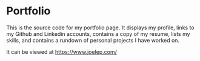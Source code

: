 # Portfolio

This is the source code for my portfolio page. It displays my profile, links to my Github and Linkedin accounts, contains a copy of my resume, lists my skills, and contains a rundown of personal projects I have worked on.

It can be viewed at https://www.joelep.com/
